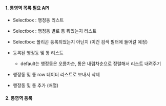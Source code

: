 

#### 1. 통영역 목록 필요 API

- Selectbox : 행정동 리스트
- Selectbox : 행정동 별로 통 뭐있는지 리스트
- Selectbox: 폴리곤 등록되었는지 아닌지 (이건 검색 필터에 들어갈 예정)
- 등록된 행정동 및 통 리스트 
	- default는 행정동은 오름차순, 통은 내림차순으로 정렬해서 리스트 내려주기

- 행정동 및 통 row 데이터 리스트로 보내서 삭제
- 행정동 및 통 추가 (배열)


#### 2. 통영역 등록

